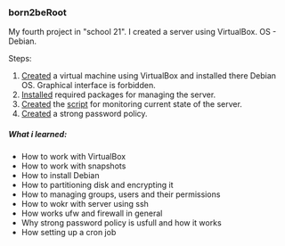 ### born2beRoot         
  My fourth project in "school 21". I created a server using VirtualBox. OS - Debian.      
               
Steps:
1. [Created](https://github.com/VukolRo/born2beRoot/blob/main/Installation_of_Debian.md) a virtual machine using VirtualBox and installed there Debian OS. Graphical interface is forbidden.
2. [Installed](https://github.com/VukolRo/born2beRoot/blob/main/packages.md) required packages for managing the server.
3. [Created](https://github.com/VukolRo/born2beRoot/blob/main/monitoring_script.md) the [script](https://github.com/VukolRo/born2beRoot/blob/main/monitoring.sh) for monitoring current state of the server.
4. [Created](https://github.com/VukolRo/born2beRoot/blob/main/passwd_policy.md) a strong password policy. 
                       
                       
##### What i learned:
- How to work with VirtualBox
- How to work with snapshots
- How to install Debian
- How to partitioning disk and encrypting it
- How to managing groups, users and their permissions
- How to wokr with server using ssh
- How works ufw and firewall in general
- Why strong password policy is usfull and how it works
- How setting up a cron job
